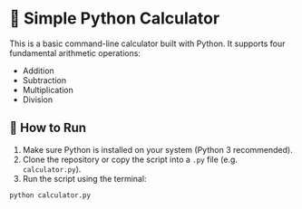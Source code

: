 # 🧮 Simple Python Calculator

This is a basic command-line calculator built with Python. It supports four fundamental arithmetic operations:

- Addition
- Subtraction
- Multiplication
- Division

## 🚀 How to Run

1. Make sure Python is installed on your system (Python 3 recommended).
2. Clone the repository or copy the script into a `.py` file (e.g. `calculator.py`).
3. Run the script using the terminal:

```bash
python calculator.py
